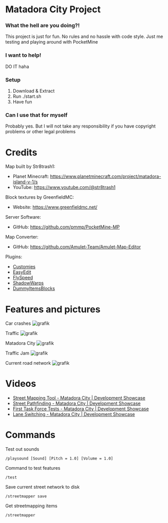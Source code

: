 # Matadora City Project

### What the hell are you doing?!
This project is just for fun. No rules and no hassle with code style. Just me testing and playing around with PocketMine

### I want to help!
DO IT haha

### Setup
1. Download & Extract
2. Run ./start.sh
3. Have fun

### Can I use that for myself
Probably yes.
But I will not take any responsibility if you have copyright problems or other legal problems

# Credits
Map built by Str8trash1:
- Planet Minecraft: https://www.planetminecraft.com/project/matadora-island-v-1/s
- YouTube: https://www.youtube.com/@str8trash1

Block textures by GreenfieldMC:
- Website: https://www.greenfieldmc.net/

Server Software:
- GitHub: https://github.com/pmmp/PocketMine-MP

Map Converter:
- GitHub: https://github.com/Amulet-Team/Amulet-Map-Editor

Plugins:
- [Customies](https://github.com/CustomiesDevs/Customies)
- [EasyEdit](https://github.com/platz1de/EasyEdit)
- [FlySpeed](https://github.com/WolfDen133/FlySpeed)
- [ShadowWarps](https://github.com/Katsu-MC/ShadowWarps)
- [DummyItemsBlocks](https://github.com/diamond-gold/DummyItemsBlocks)

# Features and pictures

Car crashes
![grafik](https://github.com/Matze997/City-Project/assets/47496465/f3e2b0fa-afb1-49f5-bd4e-1f8bab673370)

Traffic
![grafik](https://github.com/Matze997/City-Project/assets/47496465/f717a508-13a0-4003-a0c0-50fbf30a791f)

Matadora City
![grafik](https://github.com/Matze997/City-Project/assets/47496465/8d503713-7533-47f9-bdcf-d6ec5609ede4)

Traffic Jam
![grafik](https://github.com/Matze997/City-Project/assets/47496465/5738f1e5-89e5-4e1b-9873-fc8e4b88b251)

Current road network
![grafik](https://github.com/Matze997/City-Project/data/road_network.png)


# Videos
- [Street Mapping Tool - Matadora City | Development Showcase](https://youtu.be/ttNvqIH9OBI?si=ZHDR-x8IBPQ45lUo)
- [Street Pathfinding - Matadora City | Development Showcase](https://youtu.be/h6qNuXSMZ_U?si=N_1DnkxhVomGM44h)
- [First Task Force Tests - Matadora City | Development Showcase](https://youtu.be/uwszgdeYnRA?si=wWRUkw2QJvzDghiM)
- [Lane Switching - Matadora City | Development Showcase](https://youtu.be/RpQi_wBmDfA?si=g7w7aeTZvs_msHWQ)

# Commands

Test out sounds
```
/playsound [Sound] [Pitch = 1.0] [Volume = 1.0]
```

Command to test features
```
/test
```

Save current street network to disk 
```
/streetmapper save
```

Get streetmapping items
```
/streetmapper
```
